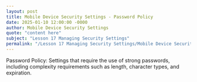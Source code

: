 ```yaml
---
layout: post
title: Mobile Device Security Settings - Password Policy
date: 2025-01-10 12:00:00 -0000
author: Mobile Device Security Settings
quote: "content here"
subject: "Lesson 17 Managing Security Settings"
permalink: "/Lesson 17 Managing Security Settings/Mobile Device Security Settings/Mobile Device Security Settings - Password Policy"
---
```


Password Policy: Settings that require the use of strong passwords, including complexity requirements such as length, character types, and expiration.
